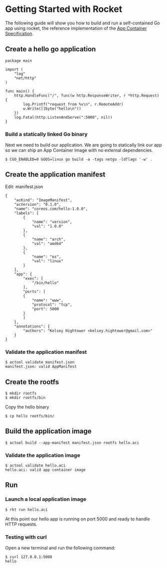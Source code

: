 # Getting Started with Rocket

The following guide will show you how to build and run a self-contained Go app
using rocket, the reference implementation of the [App Container
Specification](https://github.com/appc/spec).

## Create a hello go application

```
package main

import (
	"log"
	"net/http"
)

func main() {
	http.HandleFunc("/", func(w http.ResponseWriter, r *http.Request) {
		log.Printf("request from %v\n", r.RemoteAddr)
		w.Write([]byte("hello\n"))
	})
	log.Fatal(http.ListenAndServe(":5000", nil))
}
```

### Build a statically linked Go binary

Next we need to build our application. We are going to statically link our app
so we can ship an App Container Image with no external dependencies.

```
$ CGO_ENABLED=0 GOOS=linux go build -a -tags netgo -ldflags '-w' .
```

## Create the application manifest

Edit: manifest.json

```
{
    "acKind": "ImageManifest",
    "acVersion": "0.1.0",
    "name": "coreos.com/hello-1.0.0",
    "labels": [
        {
            "name": "version",
            "val": "1.0.0"
        },
        {
            "name": "arch",
            "val": "amd64"
        },
        {
            "name": "os",
            "val": "linux"
        }
    ],
    "app": {
        "exec": [
            "/bin/hello"
        ],
        "ports": [
        {
            "name": "www",
            "protocol": "tcp",
            "port": 5000
        }
        ]
    },
    "annotations": {
        "authors": "Kelsey Hightower <kelsey.hightower@gmail.com>"
    }
}
```

### Validate the application manifest

```
$ actool validate manifest.json
manifest.json: valid AppManifest
```

## Create the rootfs

```
$ mkdir rootfs
$ mkdir rootfs/bin
```

Copy the hello binary

```
$ cp hello rootfs/bin/
```

## Build the application image

```
$ actool build --app-manifest manifest.json rootfs hello.aci
```

### Validate the application image

```
$ actool validate hello.aci
hello.aci: valid app container image
```

## Run

### Launch a local application image

```
$ rkt run hello.aci
```

At this point our hello app is running on port 5000 and ready to handle HTTP
requests.

### Testing with curl

Open a new terminal and run the following command:

```
$ curl 127.0.0.1:5000
hello
```
